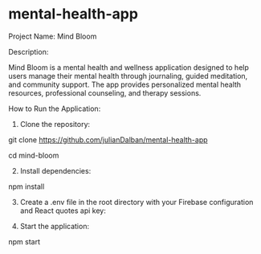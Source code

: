 # mental-health-app
Project Name: Mind Bloom 

Description: 

Mind Bloom is a mental health and wellness application designed to help users manage their mental health through journaling, guided meditation, and community support. The app provides personalized mental health resources, professional counseling, and therapy sessions. 

How to Run the Application: 

1. Clone the repository: 

git clone https://github.com/julianDalban/mental-health-app
  
cd mind-bloom 

2. Install dependencies: 

npm install 

3. Create a .env file in the root directory with your Firebase configuration and React quotes api key: 

4. Start the application: 

  npm start
